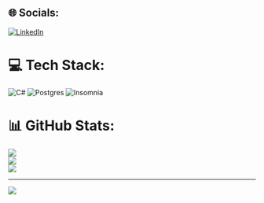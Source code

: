 
## 🌐 Socials:
[![LinkedIn](https://img.shields.io/badge/LinkedIn-%230077B5.svg?logo=linkedin&logoColor=white)](https://linkedin.com/in/andré-júnior-5234b22a2) 

# 💻 Tech Stack:
![C#](https://img.shields.io/badge/c%23-%23239120.svg?style=for-the-badge&logo=csharp&logoColor=white) ![Postgres](https://img.shields.io/badge/postgres-%23316192.svg?style=for-the-badge&logo=postgresql&logoColor=white) ![Insomnia](https://img.shields.io/badge/Insomnia-black?style=for-the-badge&logo=insomnia&logoColor=5849BE)
# 📊 GitHub Stats:
![](https://github-readme-stats.vercel.app/api?username=AnndreJunior&theme=tokyonight&hide_border=true&include_all_commits=false&count_private=true)<br/>
![](https://github-readme-streak-stats.herokuapp.com/?user=AnndreJunior&theme=tokyonight&hide_border=true)<br/>
![](https://github-readme-stats.vercel.app/api/top-langs/?username=AnndreJunior&theme=tokyonight&hide_border=true&include_all_commits=false&count_private=true&layout=compact)

---
[![](https://visitcount.itsvg.in/api?id=AnndreJunior&icon=0&color=0)](https://visitcount.itsvg.in)

<!-- Proudly created with GPRM ( https://gprm.itsvg.in ) -->
